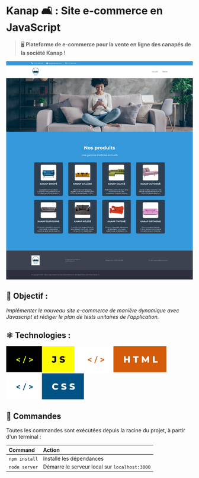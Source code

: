 # Kanap 🛋 : Site e-commerce en JavaScript 

> 🖥️ **Plateforme de e-commerce pour la vente en ligne des canapés de la société Kanap !**

![screenshot du site](./back/images/screenshot/85765683.png)

## 🎯 Objectif :

_Implémenter le nouveau site e-commerce de manière dynamique avec Javascript et rédiger le plan de tests unitaires de l'application._

## ⚛️ Technologies :
![javascript](./back/images/screenshot/js.svg)&nbsp;&nbsp;![html](./back/images/screenshot/html.svg)&nbsp;&nbsp;![css](./back/images/screenshot/css.svg)

## 🧞 Commandes

Toutes les commandes sont exécutées depuis la racine du projet, à partir d'un terminal :

| Command                   | Action                                           |
| :------------------------ | :----------------------------------------------- |
| `npm install`             | Installe les dépendances                         |
| `node server`             | Démarre le serveur local sur `localhost:3000`    |


